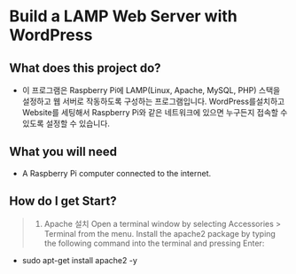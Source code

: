 # Build a LAMP Web Server with WordPress

## What does this project do?
* 이 프로그램은 Raspberry Pi에 LAMP(Linux, Apache, MySQL, PHP) 스택을 설정하고 웹 서버로 작동하도록 구성하는 프로그램입니다. WordPress를설치하고 Website를 세팅해서 Raspberry Pi와 같은 네트워크에 있으면 누구든지 접속할 수 있도록 설정할 수 있습니다. 

## What you will need
* A Raspberry Pi computer connected to the internet.

## How do I get Start?
>1. Apache 설치
Open a terminal window by selecting Accessories > Terminal from the menu.
Install the apache2 package by typing the following command into the terminal and pressing Enter:
* sudo apt-get install apache2 -y

 
